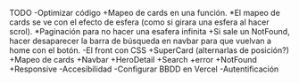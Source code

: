 TODO
-Optimizar código
    +Mapeo de cards en una función.
        *El mapeo de cards se ve con el efecto de esfera (como si girara una esfera al hacer scrol).
        *Paginación para no hacer una esafera infinita
    +Si sale un NotFound, hacer desaparecer la barra de búsqueda en navbar para que vuelvan a home con el botón.
-El front con CSS
    +SuperCard (alternarlas de posición?)
    +Mapeo de cards
    +Navbar
    +HeroDetail
    +Search
    +error
    +NotFound
    +Responsive
-Accesibilidad
-Configurar BBDD en Vercel
-Autentificación